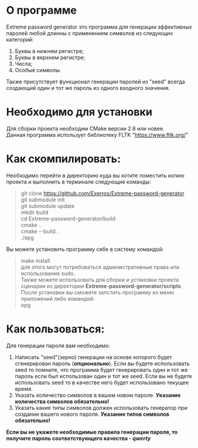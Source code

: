 # О программе  
Extreme password generator это программа для генерации эффективных паролей
любой длинны с применением символов из следующих категорий:  
1. Буквы в нижнем регистре;  
2. Буквы в верхнем регистре;  
3. Числа;  
4. Особые символы.  
  
Также присутствует функционал генерации паролей из "seed" всегда создающий
 один и тот же пароль из одного входного значения.  

# Необходимо для установки  
Для сборки проекта необходим CMake версии 2.8 или новее.  
Данная программа использует библиотеку FLTK "https://www.fltk.org/"  

# Как скомпилировать:  
Необходимо перейти в директорию куда вы хотите поместить копию
проекта и выполнить в терминале следующие команды:  
> git clone https://github.com/Exerros/Extreme-password-generator  
> git submodule init  
> git submodule update  
> mkdir build  
> cd Extreme-password-generator/build  
> cmake ..  
> cmake --build .  
> ./epg  
  
Вы можете установить программу себе в систему командой:  
> make install  
для этого могут потребоваться административные права или использование sudo.  
Также можете использовать для сборки и установки проекта сценарии из директории
**Extreme-password-generator/scripts**  
После установки вы сможете запстить программу из меню приложений либо командой:  
> epg  

# Как пользоваться:
Для генерации пароля вам необходимо:
1. Написать "seed"(зерно) генерации на основе которого будет сгенерирован
пароль (**опционально**). Если вы будете использовать
seed то помните, что программа будет генерировать один и тот же пароль
если был использован один и тот же seed. Если вы не будете использовать
seed то в качестве него будет использовано текущее время.  
2. Указать количество символов в вашем новом пароле. **Указание количества
символов обязательно!**  
3. Указать какие типы символов должен использовать генератор при создании
вашего нового пароля. **Указание типов символов обязательно!**  

**Если вы не укажете необходимые правила генерации пароля, то получите
пароль соответствующего качества - *qwerty***
